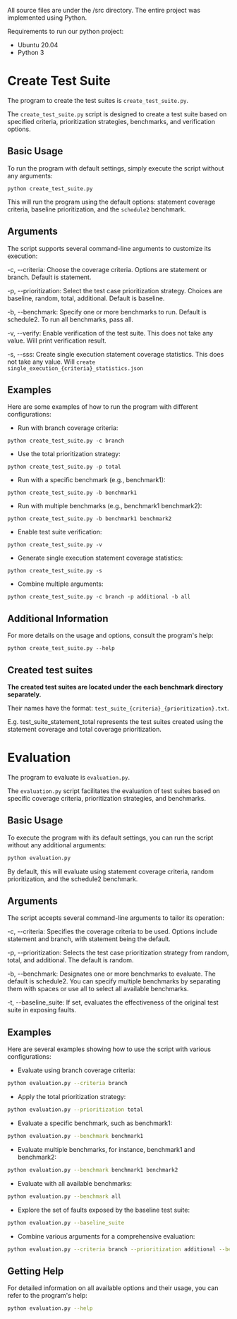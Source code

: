 All source files are under the /src directory. The entire project was implemented using Python.

Requirements to run our python project:

- Ubuntu 20.04
- Python 3

# Create Test Suite
The program to create the test suites is `create_test_suite.py`.

The `create_test_suite.py` script is designed to create a test suite based on specified criteria, prioritization strategies, benchmarks, and verification options.

## Basic Usage
To run the program with default settings, simply execute the script without any arguments:

```shell
python create_test_suite.py 
```
This will run the program using the default options: statement coverage criteria, baseline prioritization, and the `schedule2` benchmark.

## Arguments
The script supports several command-line arguments to customize its execution:

-c, --criteria: Choose the coverage criteria. Options are statement or branch. Default is statement.

-p, --prioritization: Select the test case prioritization strategy. Choices are baseline, random, total, additional. Default is baseline.

-b, --benchmark: Specify one or more benchmarks to run. Default is schedule2. To run all benchmarks, pass all.

-v, --verify: Enable verification of the test suite. This does not take any value. Will print verification result.

-s, --sss: Create single execution statement coverage statistics. This does not take any value. Will `create single_execution_{criteria}_statistics.json`

## Examples
Here are some examples of how to run the program with different configurations:

- Run with branch coverage criteria:
```shell
python create_test_suite.py -c branch
```

- Use the total prioritization strategy:
```shell
python create_test_suite.py -p total
```

- Run with a specific benchmark (e.g., benchmark1):
```shell
python create_test_suite.py -b benchmark1
```

- Run with multiple benchmarks (e.g., benchmark1 benchmark2):
```shell
python create_test_suite.py -b benchmark1 benchmark2
```
- Enable test suite verification:
```shell
python create_test_suite.py -v
```

- Generate single execution statement coverage statistics:
```shell
python create_test_suite.py -s
```

- Combine multiple arguments:
```shell
python create_test_suite.py -c branch -p additional -b all
```

## Additional Information
For more details on the usage and options, consult the program's help:
```shell
python create_test_suite.py --help
```

## Created test suites
**The created test suites are located under the each benchmark directory separately.**

Their names have the format: `test_suite_{criteria}_{prioritization}.txt`.

E.g. test_suite_statement_total represents the test suites created using the statement coverage and total coverage prioritization.

# Evaluation

The program to evaluate is `evaluation.py`.

The `evaluation.py` script facilitates the evaluation of test suites based on specific coverage criteria, prioritization strategies, and benchmarks.


## Basic Usage

To execute the program with its default settings, you can run the script without any additional arguments:

```bash
python evaluation.py
```
By default, this will evaluate using statement coverage criteria, random prioritization, and the schedule2 benchmark.

## Arguments
The script accepts several command-line arguments to tailor its operation:

-c, --criteria: Specifies the coverage criteria to be used. Options include statement and branch, with statement being the default.

-p, --prioritization: Selects the test case prioritization strategy from random, total, and additional. The default is random.

-b, --benchmark: Designates one or more benchmarks to evaluate. The default is schedule2. You can specify multiple benchmarks by separating them with spaces or use all to select all available benchmarks.

-t, --baseline_suite: If set, evaluates the effectiveness of the original test suite in exposing faults.

## Examples
Here are several examples showing how to use the script with various configurations:

- Evaluate using branch coverage criteria:
```bash
python evaluation.py --criteria branch
```
- Apply the total prioritization strategy:
```bash
python evaluation.py --prioritization total
```
- Evaluate a specific benchmark, such as benchmark1:
```bash
python evaluation.py --benchmark benchmark1
```
- Evaluate multiple benchmarks, for instance, benchmark1 and benchmark2:
```bash
python evaluation.py --benchmark benchmark1 benchmark2
```
- Evaluate with all available benchmarks:
```bash
python evaluation.py --benchmark all
```
- Explore the set of faults exposed by the baseline test suite:
```bash
python evaluation.py --baseline_suite
```
- Combine various arguments for a comprehensive evaluation:
```bash
python evaluation.py --criteria branch --prioritization additional --benchmark benchmark1 benchmark2 --baseline_suite
```

## Getting Help
For detailed information on all available options and their usage, you can refer to the program's help:
```bash
python evaluation.py --help
```
